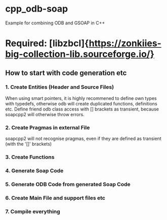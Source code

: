 # cpp_odb-soap
Example for combining ODB and GSOAP in C++ 

# Required: [libzbcl]{https://zonkiies-big-collection-lib.sourceforge.io/}

## How to start with code generation etc
### 1. Create Entities (Header and Source Files)
When using smart pointers, it is highly recommened to define own types with typedefs, otherwise odb will create duplicated functions, definitions etc.
Define friend odb class access with [] brackets as transient, because soapcpp2 will otherwise throw errors.
### 2. Create Pragmas in external File
soapcpp2 will not recognise pragmas, even if they are defined as transient (with the '[]' brackets)
### 3. Create Functions
### 4. Generate Soap Code
### 5. Generate ODB Code from generated Soap Code
### 6. Create Main File and support files etc
### 7. Compile everything
